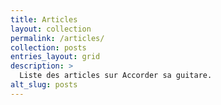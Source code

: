 ```yaml
---
title: Articles
layout: collection
permalink: /articles/
collection: posts
entries_layout: grid
description: >
  Liste des articles sur Accorder sa guitare.
alt_slug: posts
---
```

